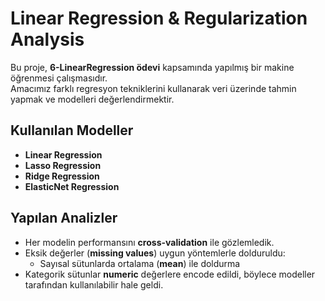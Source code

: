 # Linear Regression & Regularization Analysis

Bu proje, **6-LinearRegression ödevi** kapsamında yapılmış bir makine öğrenmesi çalışmasıdır.  
Amacımız farklı regresyon tekniklerini kullanarak veri üzerinde tahmin yapmak ve modelleri değerlendirmektir.

## Kullanılan Modeller
- **Linear Regression**  
- **Lasso Regression**  
- **Ridge Regression**  
- **ElasticNet Regression**

## Yapılan Analizler
- Her modelin performansını **cross-validation** ile gözlemledik.  
- Eksik değerler (**missing values**) uygun yöntemlerle dolduruldu:  
  - Sayısal sütunlarda ortalama (**mean**) ile doldurma  
- Kategorik sütunlar **numeric** değerlere encode edildi, böylece modeller tarafından kullanılabilir hale geldi.

